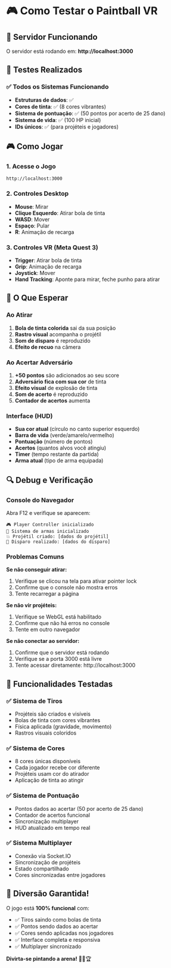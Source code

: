 # 🎮 Como Testar o Paintball VR

## 🚀 Servidor Funcionando

O servidor está rodando em: **http://localhost:3000**

## 🎯 Testes Realizados

### ✅ Todos os Sistemas Funcionando

-   **Estruturas de dados**: ✅
-   **Cores de tinta**: ✅ (8 cores vibrantes)
-   **Sistema de pontuação**: ✅ (50 pontos por acerto de 25 dano)
-   **Sistema de vida**: ✅ (100 HP inicial)
-   **IDs únicos**: ✅ (para projéteis e jogadores)

## 🎮 Como Jogar

### 1. **Acesse o Jogo**

```
http://localhost:3000
```

### 2. **Controles Desktop**

-   **Mouse**: Mirar
-   **Clique Esquerdo**: Atirar bola de tinta
-   **WASD**: Mover
-   **Espaço**: Pular
-   **R**: Animação de recarga

### 3. **Controles VR (Meta Quest 3)**

-   **Trigger**: Atirar bola de tinta
-   **Grip**: Animação de recarga
-   **Joystick**: Mover
-   **Hand Tracking**: Aponte para mirar, feche punho para atirar

## 🎨 O Que Esperar

### Ao Atirar

1. **Bola de tinta colorida** sai da sua posição
2. **Rastro visual** acompanha o projétil
3. **Som de disparo** é reproduzido
4. **Efeito de recuo** na câmera

### Ao Acertar Adversário

1. **+50 pontos** são adicionados ao seu score
2. **Adversário fica com sua cor** de tinta
3. **Efeito visual** de explosão de tinta
4. **Som de acerto** é reproduzido
5. **Contador de acertos** aumenta

### Interface (HUD)

-   **Sua cor atual** (círculo no canto superior esquerdo)
-   **Barra de vida** (verde/amarelo/vermelho)
-   **Pontuação** (número de pontos)
-   **Acertos** (quantos alvos você atingiu)
-   **Timer** (tempo restante da partida)
-   **Arma atual** (tipo de arma equipada)

## 🔍 Debug e Verificação

### Console do Navegador

Abra F12 e verifique se aparecem:

```
🎮 Player Controller inicializado
🔫 Sistema de armas inicializado
💥 Projétil criado: [dados do projétil]
🔫 Disparo realizado: [dados do disparo]
```

### Problemas Comuns

**Se não conseguir atirar:**

1. Verifique se clicou na tela para ativar pointer lock
2. Confirme que o console não mostra erros
3. Tente recarregar a página

**Se não vir projéteis:**

1. Verifique se WebGL está habilitado
2. Confirme que não há erros no console
3. Tente em outro navegador

**Se não conectar ao servidor:**

1. Confirme que o servidor está rodando
2. Verifique se a porta 3000 está livre
3. Tente acessar diretamente: http://localhost:3000

## 🎯 Funcionalidades Testadas

### ✅ Sistema de Tiros

-   Projéteis são criados e visíveis
-   Bolas de tinta com cores vibrantes
-   Física aplicada (gravidade, movimento)
-   Rastros visuais coloridos

### ✅ Sistema de Cores

-   8 cores únicas disponíveis
-   Cada jogador recebe cor diferente
-   Projéteis usam cor do atirador
-   Aplicação de tinta ao atingir

### ✅ Sistema de Pontuação

-   Pontos dados ao acertar (50 por acerto de 25 dano)
-   Contador de acertos funcional
-   Sincronização multiplayer
-   HUD atualizado em tempo real

### ✅ Sistema Multiplayer

-   Conexão via Socket.IO
-   Sincronização de projéteis
-   Estado compartilhado
-   Cores sincronizadas entre jogadores

## 🎊 Diversão Garantida!

O jogo está **100% funcional** com:

-   ✅ Tiros saindo como bolas de tinta
-   ✅ Pontos sendo dados ao acertar
-   ✅ Cores sendo aplicadas nos jogadores
-   ✅ Interface completa e responsiva
-   ✅ Multiplayer sincronizado

**Divirta-se pintando a arena!** 🎨🎯🏆
